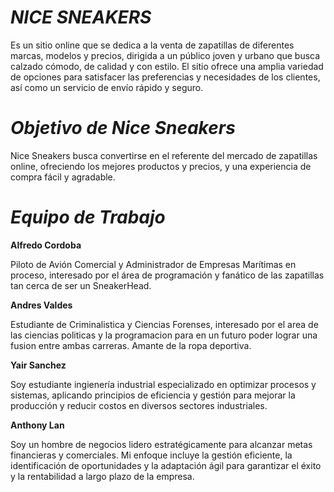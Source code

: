 # _NICE SNEAKERS_
Es un sitio online que se dedica a la venta de zapatillas de diferentes marcas, modelos y precios, dirigida a un público joven y urbano que busca calzado cómodo, de calidad y con estilo. El sitio ofrece una amplia variedad de opciones para satisfacer las preferencias y necesidades de los clientes, así como un servicio de envío rápido y seguro. 


# _Objetivo de Nice Sneakers_
Nice Sneakers busca convertirse en el referente del mercado de zapatillas online, ofreciendo los mejores productos y precios, y una experiencia de compra fácil y agradable.


# _Equipo de Trabajo_

**Alfredo Cordoba**

Piloto de Avión Comercial y Administrador de Empresas Marítimas en proceso, interesado por el área de programación y fanático de las zapatillas tan cerca de ser un SneakerHead.

**Andres Valdes**

Estudiante de Criminalistica y Ciencias Forenses, interesado por el area de las ciencias politicas y la programacion para en un futuro poder lograr una fusion entre ambas carreras. Amante de la ropa deportiva.

**Yair Sanchez**

 Soy estudiante ingienería industrial especializado en optimizar procesos y sistemas, aplicando principios de eficiencia y gestión para mejorar la producción y reducir costos en diversos sectores industriales.
 
**Anthony Lan**

Soy un hombre de negocios lidero estratégicamente para alcanzar metas financieras y comerciales. Mi enfoque incluye la gestión eficiente, la identificación de oportunidades y la adaptación ágil para garantizar el éxito y la rentabilidad a largo plazo de la empresa.
